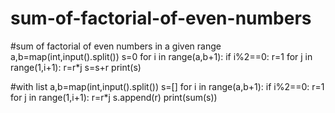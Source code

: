 # sum-of-factorial-of-even-numbers
#sum of factorial of even numbers in a given range
a,b=map(int,input().split())
s=0
for i in range(a,b+1):
  if i%2==0:
    r=1
    for j in range(1,i+1):
      r=r*j
    s=s+r
print(s)


#with list
a,b=map(int,input().split())
s=[]
for i in range(a,b+1):
  if i%2==0:
    r=1
    for j in range(1,i+1):
      r=r*j
    s.append(r)
print(sum(s))
